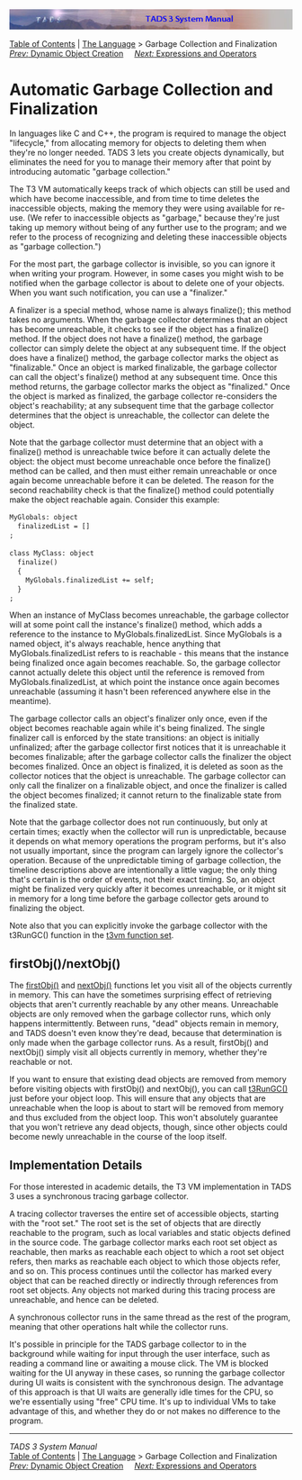 <div class="topbar">

<img src="topbar.jpg" data-border="0" />

</div>

<div class="nav">

<a href="toc.htm" class="nav">Table of Contents</a> \|
<a href="langsec.htm" class="nav">The Language</a> \> Garbage Collection
and Finalization  
<span class="navnp"><a href="dynobj.htm" class="nav"><em>Prev:</em> Dynamic Object
Creation</a>    
<a href="expr.htm" class="nav"><em>Next:</em> Expressions and
Operators</a>     </span>

</div>

<div class="main">

# Automatic Garbage Collection and Finalization

In languages like C and C++, the program is required to manage the
object "lifecycle," from allocating memory for objects to deleting them
when they're no longer needed. TADS 3 lets you create objects
dynamically, but eliminates the need for you to manage their memory
after that point by introducing automatic "garbage collection."

The T3 VM automatically keeps track of which objects can still be used
and which have become inaccessible, and from time to time deletes the
inaccessible objects, making the memory they were using available for
re-use. (We refer to inaccessible objects as "garbage," because they're
just taking up memory without being of any further use to the program;
and we refer to the process of recognizing and deleting these
inaccessible objects as "garbage collection.")

For the most part, the garbage collector is invisible, so you can ignore
it when writing your program. However, in some cases you might wish to
be notified when the garbage collector is about to delete one of your
objects. When you want such notification, you can use a "finalizer."

A finalizer is a special method, whose name is always
<span class="code">finalize()</span>; this method takes no arguments.
When the garbage collector determines that an object has become
unreachable, it checks to see if the object has a
<span class="code">finalize()</span> method. If the object does not have
a <span class="code">finalize()</span> method, the garbage collector can
simply delete the object at any subsequent time. If the object does have
a <span class="code">finalize()</span> method, the garbage collector
marks the object as "finalizable." Once an object is marked finalizable,
the garbage collector can call the object's
<span class="code">finalize()</span> method at any subsequent time. Once
this method returns, the garbage collector marks the object as
"finalized." Once the object is marked as finalized, the garbage
collector re-considers the object's reachability; at any subsequent time
that the garbage collector determines that the object is unreachable,
the collector can delete the object.

Note that the garbage collector must determine that an object with a
<span class="code">finalize()</span> method is unreachable twice before
it can actually delete the object: the object must become unreachable
once before the <span class="code">finalize()</span> method can be
called, and then must either remain unreachable or once again become
unreachable before it can be deleted. The reason for the second
reachability check is that the <span class="code">finalize()</span>
method could potentially make the object reachable again. Consider this
example:

<div class="code">

    MyGlobals: object
      finalizedList = []
    ;

    class MyClass: object
      finalize()
      {
        MyGlobals.finalizedList += self;
      }
    ;

</div>

When an instance of <span class="code">MyClass</span> becomes
unreachable, the garbage collector will at some point call the
instance's <span class="code">finalize()</span> method, which adds a
reference to the instance to
<span class="code">MyGlobals.finalizedList</span>. Since
<span class="code">MyGlobals</span> is a named object, it's always
reachable, hence anything that
<span class="code">MyGlobals.finalizedList</span> refers to is
reachable - this means that the instance being finalized once again
becomes reachable. So, the garbage collector cannot actually delete this
object until the reference is removed from
<span class="code">MyGlobals.finalizedList</span>, at which point the
instance once again becomes unreachable (assuming it hasn't been
referenced anywhere else in the meantime).

The garbage collector calls an object's finalizer only once, even if the
object becomes reachable again while it's being finalized. The single
finalizer call is enforced by the state transitions: an object is
initially unfinalized; after the garbage collector first notices that it
is unreachable it becomes finalizable; after the garbage collector calls
the finalizer the object becomes finalized. Once an object is finalized,
it is deleted as soon as the collector notices that the object is
unreachable. The garbage collector can only call the finalizer on a
finalizable object, and once the finalizer is called the object becomes
finalized; it cannot return to the finalizable state from the finalized
state.

Note that the garbage collector does not run continuously, but only at
certain times; exactly when the collector will run is unpredictable,
because it depends on what memory operations the program performs, but
it's also not usually important, since the program can largely ignore
the collector's operation. Because of the unpredictable timing of
garbage collection, the timeline descriptions above are intentionally a
little vague; the only thing that's certain is the order of events, not
their exact timing. So, an object might be finalized very quickly after
it becomes unreachable, or it might sit in memory for a long time before
the garbage collector gets around to finalizing the object.

Note also that you can explicitly invoke the garbage collector with the
<span class="code">t3RunGC()</span> function in the [t3vm function
set](t3vm.htm).

## firstObj()/nextObj()

The [<span class="code">firstObj()</span>](tadsgen.htm#firstObj) and
[<span class="code">nextObj()</span>](tadsgen.htm#nextObj) functions let
you visit all of the objects currently in memory. This can have the
sometimes surprising effect of retrieving objects that aren't currently
reachable by any other means. Unreachable objects are only removed when
the garbage collector runs, which only happens intermittently. Between
runs, "dead" objects remain in memory, and TADS doesn't even know
they're dead, because that determination is only made when the garbage
collector runs. As a result, <span class="code">firstObj()</span> and
<span class="code">nextObj()</span> simply visit all objects currently
in memory, whether they're reachable or not.

If you want to ensure that existing dead objects are removed from memory
before visiting objects with <span class="code">firstObj()</span> and
<span class="code">nextObj()</span>, you can call
[<span class="code">t3RunGC()</span>](t3vm.htm#t3RunGC) just before your
object loop. This will ensure that any objects that are unreachable when
the loop is about to start will be removed from memory and thus excluded
from the object loop. This won't absolutely guarantee that you won't
retrieve any dead objects, though, since other objects could become
newly unreachable in the course of the loop itself.

## Implementation Details

For those interested in academic details, the T3 VM implementation in
TADS 3 uses a synchronous tracing garbage collector.

A tracing collector traverses the entire set of accessible objects,
starting with the "root set." The root set is the set of objects that
are directly reachable to the program, such as local variables and
static objects defined in the source code. The garbage collector marks
each root set object as reachable, then marks as reachable each object
to which a root set object refers, then marks as reachable each object
to which those objects refer, and so on. This process continues until
the collector has marked every object that can be reached directly or
indirectly through references from root set objects. Any objects not
marked during this tracing process are unreachable, and hence can be
deleted.

A synchronous collector runs in the same thread as the rest of the
program, meaning that other operations halt while the collector runs.

It's possible in principle for the TADS garbage collector to in the
background while waiting for input through the user interface, such as
reading a command line or awaiting a mouse click. The VM is blocked
waiting for the UI anyway in these cases, so running the garbage
collector during UI waits is consistent with the synchronous design. The
advantage of this approach is that UI waits are generally idle times for
the CPU, so we're essentially using "free" CPU time. It's up to
individual VMs to take advantage of this, and whether they do or not
makes no difference to the program.

</div>

------------------------------------------------------------------------

<div class="navb">

*TADS 3 System Manual*  
<a href="toc.htm" class="nav">Table of Contents</a> \|
<a href="langsec.htm" class="nav">The Language</a> \> Garbage Collection
and Finalization  
<span class="navnp"><a href="dynobj.htm" class="nav"><em>Prev:</em> Dynamic Object
Creation</a>    
<a href="expr.htm" class="nav"><em>Next:</em> Expressions and
Operators</a>     </span>

</div>
